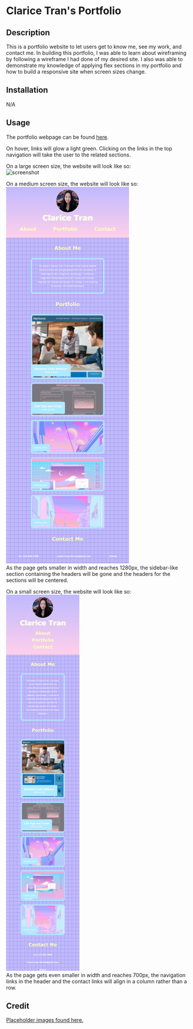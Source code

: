 # Clarice Tran's Portfolio

## Description

This is a portfolio website to let users get to know me, see my work, and contact me. In building this portfolio, I was able to learn about wireframing by following a wireframe I had done of my desired site. I also was able to demonstrate my knowledge of applying flex sections in my portfolio and how to build a responsive site when screen sizes change.

## Installation

N/A

## Usage

The portfolio webpage can be found [here](https://claricetran.github.io/clarice-tran-portfolio/).

On hover, links will glow a light green. Clicking on the links in the top navigation will take the user to the related sections.

On a large screen size, the website will look like so: <br>
![screenshot](./assets/images/portfolio-large-screen.png)

On a medium screen size, the website will look like so: <br>
![screenshot](./assets/images/portfolio-medium-screen.png)
<br>
As the page gets smaller in width and reaches 1280px, the sidebar-like section containing the headers will be gone and the headers for the sections will be centered.

On a small screen size, the website will look like so: <br>
![screenshot](./assets/images/portfolio-small-screen.png)<br>
As the page gets even smaller in width and reaches 700px, the navigation links in the header and the contact links will align in a column rather than a row.

## Credit

[Placeholder images found here.](https://wallpapercave.com/pastel-vaporwave-wallpapers)
